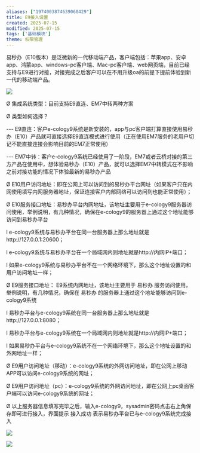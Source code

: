 ```yaml
---
aliases: ["1974003874639060429"]
title: E9接入设置
created: 2025-07-15
modified: 2025-07-15
tags: ['基础模块']
theme: 权限管理
---
```


易秒办（E10版本）是泛微新的一代移动端产品，客户端包括：苹果app、安卓app、鸿蒙app、windows-pc客户端、Mac-pc客户端、web网页端，目前已经支持与E9进行对接，对接完成之后客户可以在不用升级oa的前提下提前体验到新一代的移动端产品。

![](affbad0cbbc5183c2f75fd654fdf08fe.jpg)

Ø 集成系统类型：目前支持E9直连、EM7中转两种方案

Ø 类型如何选择？

--- E9直连：客户e-cology9系统是新安装的，app与pc客户端打算直接使用易秒办（E10）产品就可直接选择E9直连模式进行使用（正在使用EM7服务的老用户切记不能直接连接会影响目前的EM7正常使用）

--- EM7中转：客户e-cology9系统已经使用了一阶段，EM7或者云桥对接的第三方产品在使用中，想体验易秒办（E10）产品，就可以选择EM7中转模式在不影响之前对接功能的情况下体验最新的易秒办产品

Ø E10用户访问地址：即在公网上可以访问到的易秒办平台网址（如果客户只在内网使用填写内网服务器地址，保证连接客户内部网络可以访问到也能正常使用）；

Ø E10服务接口地址：易秒办平台内网地址，该地址主要用于e-cology9服务器访问使用，举例说明，有几种情况，确保在e-cology9的服务器上通过这个地址能够访问到易秒办平台

l e-cology9系统与易秒办平台在同一台服务器上那么地址就是http://127.0.0.1:20600；

l e-cology9系统与易秒办平台在一个局域网内则地址就是http://内网IP+端口；

l 如果e-cology9系统与易秒办平台不在一个网络环境下，那么这个地址设置的和用户访问地址一样；

Ø E9服务接口地址： E9系统内网地址，该地址主要用于 易秒办 服务访问使用，举例说明，有几种情况，确保在 易秒办 的服务器上通过这个地址能够访问到e-cology9系统

l 易秒办平台与e-cology9系统在同一台服务器上那么地址就是http://127.0.0.1:8080；

l 易秒办平台与e-cology9系统在一个局域网内则地址就是http://内网IP+端口；

l 如果易秒办平台与e-cology9系统不在一个网络环境下，那么这个地址设置的和外网地址一样；

Ø E9用户访问地址（移动）：e-cology9系统的外网访问地址，即在公网上移动APP可以访问e-cology9系统的网址；

Ø E9用户访问地址（pc）：e-cology9系统的外网访问地址，即在公网上pc桌面客户端可以访问e-cology9系统的网址；

Ø 以上服务器信息填写完毕之后，输入e-cology9，sysadmin密码点击右上角保存即可进行接入，界面提示 接入成功 表示易秒办平台已与e-cology9系统完成接入

![](82b145520eb6df0da2da688ce9562307.jpg)

![](43274d4575f10d84008892e55c2dcecc.jpg)